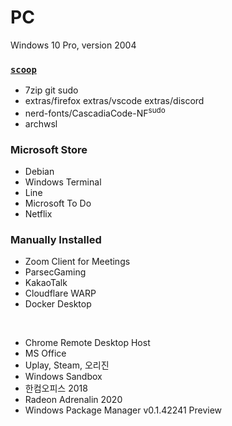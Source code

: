 PC
========
Windows 10 Pro, version 2004

### [`scoop`](https://scoop.sh)
- 7zip git sudo
- extras/firefox extras/vscode extras/discord
- nerd-fonts/CascadiaCode-NF<sup>sudo</sup>
- archwsl

### Microsoft Store
- Debian
- Windows Terminal
- Line
- Microsoft To Do
- Netflix

### Manually Installed
- Zoom Client for Meetings
- ParsecGaming
- KakaoTalk
- Cloudflare WARP
- Docker Desktop

&nbsp;

- Chrome Remote Desktop Host
- MS Office
- Uplay, Steam, 오리진
- Windows Sandbox
- 한컴오피스 2018
- Radeon Adrenalin 2020
- Windows Package Manager v0.1.42241 Preview

<!-- Removed apps

- Battle.net, Epic Games

-->
